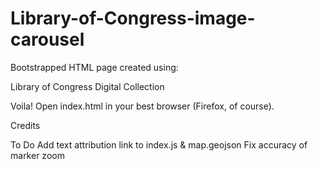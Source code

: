 # Library-of-Congress-image-carousel

Bootstrapped HTML page created using:

Library of Congress Digital Collection 




Voila! Open index.html in your best browser (Firefox, of course).

Credits

To Do
Add text attribution link to index.js & map.geojson
Fix accuracy of marker zoom
